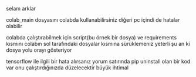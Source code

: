 selam arklar 

colab_main dosyasını colabda kullanabilirsiniz diğeri pc içindi de hatalar olabilir

colabda çalıştırabilmek için script(bu örnek bir dosya) ve requirements kısmını colabın sol tarafındaki dosyalar kısmına sürüklemeniz yeterli şu an ki dosya yolu orayı gösteriyor

tensorflow ile ilgili bir hata alırsanız yorum satırında pip uninstall olan bir kod var onu çalıştırdığınızda düzelecektir büyük ihtimal
